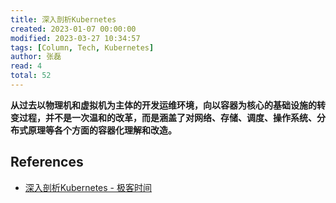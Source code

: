```yaml
---
title: 深入剖析Kubernetes
created: 2023-01-07 00:00:00
modified: 2023-03-27 10:34:57
tags: [Column, Tech, Kubernetes]
author: 张磊
read: 4
total: 52
---
```


**从过去以物理机和虚拟机为主体的开发运维环境，向以容器为核心的基础设施的转变过程，并不是一次温和的改革，而是涵盖了对网络、存储、调度、操作系统、分布式原理等各个方面的容器化理解和改造。**

## References

- [深入剖析Kubernetes - 极客时间](http://localhost)
